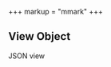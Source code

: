 +++
markup = "mmark"
+++


## View Object


<section>
<div id="object-view"></div>
<p>
<a id="object-json-view">JSON view</a><p>
</section>


<!-- START: View Object -->

<script src="/scripts/CL.js"></script>

<script src="/scripts/andor.js"></script>

<script>
(function (window, document) {
   "use strict";
    let c_name = "demo-collection-01",
        elem = document.getElementById("object-view"),
        anchor = document.getElementById("object-json-view"),
        u = new URL(window.location.href),
        objectID = u.searchParams.get("key");

    if (objectID && anchor !== undefined) {
        anchor.setAttribute("href", `/${c_name}/read/${objectID}`)
    } else {
        anchor.setAttribute("href", `/${c_name}/list.html`)
        anchor.innerHTML = "No object id specified, view List";
    }
    if (elem !== undefined) {
        AndOr.viewObject(elem, c_name, objectID);
    }
}(window, document));
</script>

<!--   END: View Object -->


